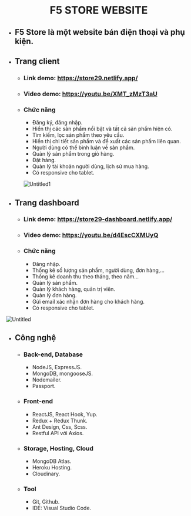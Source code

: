   <h1 align="center"><b>F5 STORE WEBSITE</b></h1>

- ## F5 Store là một website bán điện thoại và phụ kiện.

- ## Trang client

  - ### Link demo: https://store29.netlify.app/
  - ### Video demo: https://youtu.be/XMT_zMzT3aU
  - ### Chức năng
    - Đăng ký, đăng nhập.
    - Hiển thị các sản phẩm nổi bật và tất cả sản phẩm hiện có.
    - Tìm kiếm, lọc sản phẩm theo yêu cầu.
    - Hiển thị chi tiết sản phẩm và đề xuất các sản phẩm liên quan.
    - Người dùng có thể bình luận về sản phẩm.
    - Quản lý sản phẩm trong giỏ hàng.
    - Đặt hàng.
    - Quản lý tài khoản người dùng, lịch sử mua hàng.
    - Có responsive cho tablet.
    
    ![Untitled1](https://user-images.githubusercontent.com/67097279/185683811-fa5f9e39-3bed-4858-8c0a-5759298c33dc.png)


- ## Trang dashboard

  - ### Link demo: https://store29-dashboard.netlify.app/
  - ### Video demo: https://youtu.be/d4EscCXMUyQ

  - ### Chức năng
    - Đăng nhập.
    - Thống kê số lượng sản phẩm, người dùng, đơn hàng,...
    - Thống kê doanh thu theo tháng, theo năm...
    - Quản lý sản phẩm.
    - Quản lý khách hàng, quản trị viên.
    - Quản lý đơn hàng.
    - Gửi email xác nhận đơn hàng cho khách hàng.
    - Có responsive cho tablet.
    
![Untitled](https://user-images.githubusercontent.com/67097279/185683129-553f0d43-fd97-4b36-8d01-75bc61721245.png)

- ## Công nghệ

  - ### Back-end, Database

    - NodeJS, ExpressJS.
    - MongoDB, mongooseJS.
    - Nodemailer.
    - Passport.

  - ### Front-end

    - ReactJS, React Hook, Yup.
    - Redux + Redux Thunk.
    - Ant Design, Css, Scss.
    - Restful API với Axios.

  - ### Storage, Hosting, Cloud

    - MongoDB Atlas.
    - Heroku Hosting.
    - Cloudinary.

  - ### Tool
    - Git, Github.
    - IDE: Visual Studio Code.

